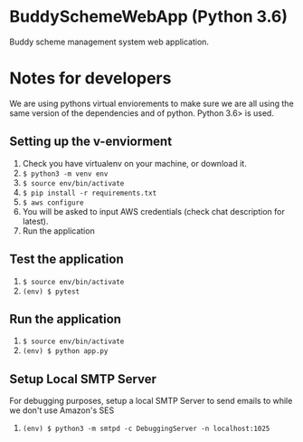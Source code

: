 # BuddySchemeWebApp (Python 3.6)
Buddy scheme management system web application. 

# Notes for developers
We are using pythons virtual enviorements to make sure we are all using the same version of the dependencies and of python. Python 3.6> is used.

## Setting up the v-enviorment

1. Check you have virtualenv on your machine, or download it.
2. `$ python3 -m venv env`
3. `$ source env/bin/activate`
4. `$ pip install -r requirements.txt`
5. `$ aws configure`
6. You will be asked to input AWS credentials (check chat description for latest).
7. Run the application


## Test the application

1. `$ source env/bin/activate`
2. `(env) $ pytest`

## Run the application

1. `$ source env/bin/activate`
2. `(env) $ python app.py`


## Setup Local SMTP Server

For debugging purposes, setup a local SMTP Server to send emails to while we don't use Amazon's SES

1. `(env) $ python3 -m smtpd -c DebuggingServer -n localhost:1025`
